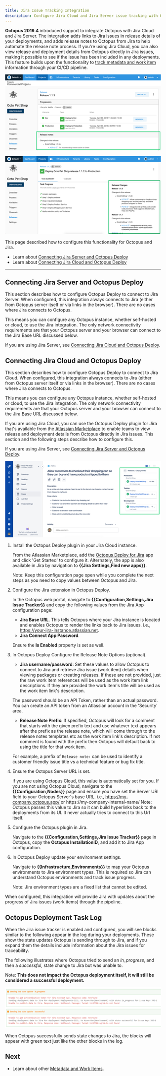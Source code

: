 ```yaml
---
title: Jira Issue Tracking Integration
description: Configure Jira Cloud and Jira Server issue tracking with Octopus.
---
```


**Octopus 2019.4** introduced support to integrate Octopus with Jira Cloud and Jira Server. The integration adds links to Jira issues in release details of your deployments, and adds release notes to Octopus from Jira to help automate the release note process. If you're using Jira Cloud, you can also view release and deployment details from Octopus directly in Jira issues, making it possible to see if the issue has been included in any deployments. This feature builds upon the functionality to [track metadata and work item](/docs/api-and-integration/metadata/index.md) information through your CI/CD pipeline.

![Octopus release with Jira issues](octopus-release-details.png "width=500")

![Octopus deployment with generated release notes](octopus-release-notes.png "width=500")

This page described how to configure this functionality for Octopus and Jira.

* Learn about [Connecting Jira Server and Octopus Deploy](#connecting-jira-server-and-octopus-deploy)
* Learn about [Connecting Jira Cloud and Octopus Deploy](#connecting-jira-cloud-and-octopus-deploy)

---

## Connecting Jira Server and Octopus Deploy

This section describes how to configure Octopus Deploy to connect to Jira Server. When configured, this integration always connects to Jira (either from Octopus server itself or via links in the browser). There are no cases where Jira connects to Octopus.

This means you can configure any Octopus instance, whether self-hosted or cloud, to use the Jira integration. The only network connectivity requirements are that your Octopus server and your browser can connect to the Jira Base URL discussed below.

If you are using Jira Server, see [Connecting Jira Cloud and Octopus Deploy](#connecting-jira-cloud-and-octopus-deploy).

<!-- I've left this blank so we can review/agree upon the Jira Cloud copy first and then strip it appropriately to suit the Jira Server copy. -->


## Connecting Jira Cloud and Octopus Deploy

This section describes how to configure Octopus Deploy to connect to Jira Cloud. When configured, this integration always connects to Jira (either from Octopus server itself or via links in the browser). There are no cases where Jira connects to Octopus.

This means you can configure any Octopus instance, whether self-hosted or cloud, to use the Jira integration. The only network connectivity requirements are that your Octopus server and your browser can connect to the Jira Base URL discussed below.

If you are using Jira Cloud, you can use the Octopus Deploy plugin for Jira that's available from the [Atlassian Marketplace](https://marketplace.atlassian.com/apps/1220376/octopus-deploy-for-jira) to enable teams to view release and deployment details from Octopus directly in Jira issues. This section and the following steps describe how to configure this.

If you are using Jira Server, see [Connecting Jira Server and Octopus Deploy](#connecting-jira-server-and-octopus-deploy).

![Jira Issue with deployments](jira-issue-with-deployments.png "width=500")

1. Install the Octopus Deploy plugin in your Jira Cloud instance.

    From the Atlassian Marketplace, add the [Octopus Deploy for Jira](https://marketplace.atlassian.com/apps/1220376/octopus-deploy-for-jira) app and click 'Get Started' to configure it. Alternately, the app is also available in Jira by navigation to **{{Jira Settings,Find new apps}}**.

    Note: Keep this configuration page open while you complete the next steps as you need to copy values between Octopus and Jira.

2. Configure the Jira extension in Octopus Deploy.

    In the Octopus web portal, navigate to **{{Configuration,Settings,Jira Issue Tracker}}** and copy the following values from the Jira App configuration page:

    - **Jira Base URL**. This tells Octopus where your Jira instance is located and enables Octopus to render the links back to Jira issues. i.e., https://your-jira-instance.atlassian.net.
    - **Jira Connect App Password**.

    Ensure the **Is Enabled** property is set as well.

3. In Octopus Deploy Configure the Release Note Options (optional).

    - **Jira username/password**: Set these values to allow Octopus to connect to Jira and retrieve Jira issue (work item) details when viewing packages or creating releases. If these are not provided, just the raw work item references will be used as the work item link descriptions. If they are provided the work item's title will be used as the work item link's description.

    <!-- Lee: I noted work item in brackets above to make the connection between the two terms. Is that sufficent? I've used Jira issue primarily on this page as it's what the audience understands but work item is our term. Need advice on this. 
    From Lee: I think adding the term in brackets works. IIUC it is an octopus term they're unlikely to need for Jira, but if they are using other integrations they will see it and the connection might help them grok the overall concept. 
    -->


    The password should be an API Token, rather than an actual password. You can create an API token from an Atlassian account in the 'Security' area.
    
    - **Release Note Prefix**: If specified, Octopus will look for a comment that starts with the given prefix text and use whatever text appears after the prefix as the release note, which will come through to the release notes templates etc as the work item link's description. If not comment is found with the prefix then Octopus will default back to using the title for that work item.


    For example, a prefix of `Release note:` can be used to identify a customer friendly issue title vs a technical feature or bug fix title.

4. Ensure the Octopus Server URL is set.

    If you are using Octopus Cloud, this value is automatically set for you. If you are not using Octopus Cloud, navigate to the **{{Configuration,Nodes}}** page and ensure you have set the Server URI field to your Octopus Server's base URL. i.e., https://my-company.octopus.app/ or https://my-company-internal-name/
    Note: Octopus passes this value to Jira so it can build hyperlinks back to the deployments from its UI. It never actually tries to connect to this Url itself.

5. Configure the Octopus plugin in Jira.

    Navigate to the **{{Configuration,Settings,Jira Issue Tracker}}** page in Octopus, copy the **Octopus InstallationID**, and add it to Jira App configuration.

6. In Octopus Deploy update your environment settings.

    Navigate to **{{Infrastructure,Environments}}** to map your Octopus environments to Jira environment types. This is required so Jira can understand Octopus environments and track issue progress.

    Note: Jira environment types are a fixed list that cannot be edited.

When configured, this integration will provide Jira with updates about the progress of Jira issues (work items) through the pipeline.

## Octopus Deployment Task Log

When the Jira issue tracker is enabled and configured, you will see blocks similar to the following appear in the log during your deployments. These show the state updates Octopus is sending through to Jira, and if you expand them the details include information about the Jira issues for traceability.

The following illustrates where Octopus tried to send an _in_progress_, and then a _successful_, state change to Jira but was unable to.

Note: **This does not impact the Octopus deployment itself, it will still be considered a successful deployment.**

![Deployment task log](deploy-task-log.png)

When Octopus successfully sends state changes to Jira, the blocks will appear with green text just like the other blocks in the log.

## Next

 - Learn about other [Metadata and Work Items](/docs/api-and-integration/metadata/index.md).
